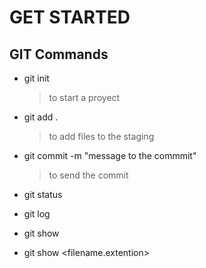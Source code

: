# GET STARTED

## GIT Commands
- git init        
  > to start a proyect
  
- git add .
  > to add files to the staging 

- git commit -m "message to the commmit"
  > to send the commit

- git status
- git log 
- git show
- git show <filename.extention>







